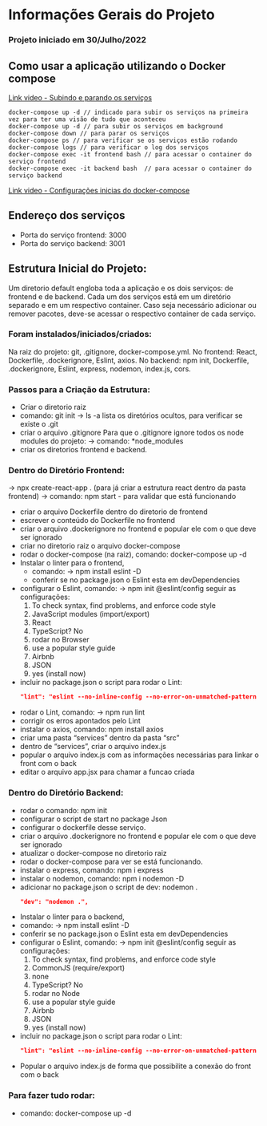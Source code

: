 # Informações Gerais do Projeto

### Projeto iniciado em 30/Julho/2022 

## Como usar a aplicação utilizando o Docker compose
[Link video - Subindo e parando os serviços](https://www.youtube.com/watch?v=XUQ7XE0dykA)
````
docker-compose up -d // indicado para subir os serviços na primeira vez para ter uma visão de tudo que aconteceu
docker-compose up -d // para subir os serviços em background
docker-compose down // para parar os serviços
docker-compose ps // para verificar se os serviços estão rodando
docker-compose logs // para verificar o log dos serviços
docker-compose exec -it frontend bash // para acessar o container do serviço frontend
docker-compose exec -it backend bash  // para acessar o container do serviço backend
````

[Link video - Configurações inicias do docker-compose](https://www.youtube.com/watch?v=TdmMbss30_g)

## Endereço dos serviços
- Porta do serviço frontend: 3000
- Porta do serviço backend: 3001

## Estrutura Inicial do Projeto:

Um diretorio default engloba toda a aplicação e os dois serviços: de frontend e de backend. 
Cada um dos serviços está em um diretório separado e em um respectivo container. Caso seja necessário adicionar ou remover pacotes, deve-se acessar o respectivo container de cada serviço.

### Foram instalados/iniciados/criados:

Na raiz do projeto: git, .gitignore, docker-compose.yml.
No frontend: React, Dockerfile, .dockerignore, Eslint, axios.
No backend: npm init, Dockerfile, .dockerignore, Eslint, express, nodemon, index.js, cors.

### Passos para a Criação da Estrutura:

- Criar o diretorio raiz
- comando:  git init
  → ls -a lista os diretórios ocultos, para verificar se existe o .git
- criar o arquivo .gitignore
  Para que o .gitignore ignore todos os node modules do projeto:
    → comando:  *node_modules
- criar os diretorios frontend e backend.

### Dentro do Diretório Frontend:

→ npx create-react-app .  (para já criar a estrutura react dentro da pasta frontend) 
→ comando: npm start - para validar que está funcionando
- criar o arquivo Dockerfile dentro do diretorio de frontend
- escrever o conteúdo do Dockerfile no frontend
- criar o arquivo .dockerignore no frontend e popular ele com o que deve ser ignorado
- criar no diretorio raiz o arquivo docker-compose
- rodar o docker-compose (na raiz), comando: docker-compose up -d
- Instalar o linter para o frontend, 
  - comando: -> npm install eslint -D
  - conferir se no package.json o Eslint esta em devDependencies
- configurar o Eslint, comando: → npm init @eslint/config
  seguir as configurações:
    1. To check syntax, find problems, and enforce code style
    2. JavaScript modules (import/export)
    3. React
    4. TypeScript? No
    5. rodar no Browser
    6. use a popular style guide
    7. Airbnb
    8. JSON
    9. yes (install now)
- incluir no package.json o script para rodar o Lint:
    ```json
    "lint": "eslint --no-inline-config --no-error-on-unmatched-pattern -c .eslintrc.json ."
    ```
- rodar o Lint, comando: → npm run lint
- corrigir os erros apontados pelo Lint
- instalar o axios, comando: npm install axios
- criar uma pasta “services” dentro da pasta “src”
- dentro de “services”, criar o arquivo index.js
- popular o arquivo index.js com as informações necessárias para linkar o front com o back
- editar o arquivo app.jsx para chamar a funcao criada

### Dentro do Diretório Backend:

- rodar o comando: npm init
- configurar o script de start no package Json
- configurar o dockerfile desse serviço.
- criar o arquivo .dockerignore no frontend e popular ele com o que deve ser ignorado
- atualizar o docker-compose no diretorio raiz
- rodar o docker-compose para ver se está funcionando.
- instalar o express, comando: npm i express
- instalar o nodemon, comando: npm i nodemon -D
- adicionar no package.json o script de dev: nodemon . 
    ```json
    "dev": "nodemon .",
    ```
- Instalar o linter para o backend, 
- comando: -> npm install eslint -D
- conferir se no package.json o Eslint esta em devDependencies
- configurar o Eslint, comando: → npm init @eslint/config
  seguir as configurações:
    1. To check syntax, find problems, and enforce code style
    2. CommonJS (require/export)
    3. none
    4. TypeScript? No
    5. rodar no Node
    6. use a popular style guide
    7. Airbnb
    8. JSON
    9. yes (install now)
- incluir no package.json o script para rodar o Lint:
    ```json
    "lint": "eslint --no-inline-config --no-error-on-unmatched-pattern -c .eslintrc.json ."
    ```
- Popular o arquivo index.js de forma que possibilite a conexão do front com o back

### Para fazer tudo rodar:

- comando: docker-compose up -d
